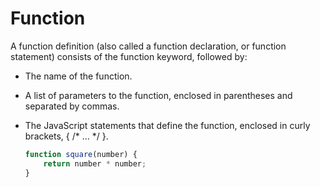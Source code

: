 # Function
A function definition (also called a function declaration, or function statement) consists of the function keyword, followed by:

- The name of the function.
- A list of parameters to the function, enclosed in parentheses and separated by commas.
- The JavaScript statements that define the function, enclosed in curly brackets, { /* … */ }.

    ```jsx
    function square(number) { 
        return number * number;
    }
    ```
